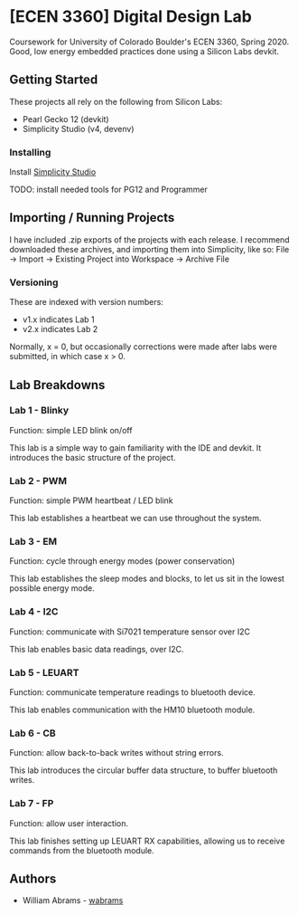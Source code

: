 # [ECEN 3360] Digital Design Lab

Coursework for University of Colorado Boulder's ECEN 3360, Spring 2020.
Good, low energy embedded practices done using a Silicon Labs devkit.

## Getting Started

These projects all rely on the following from Silicon Labs:
* Pearl Gecko 12 (devkit)
* Simplicity Studio (v4, devenv)

### Installing

Install [Simplicity Studio](https://www.silabs.com/products/development-tools/software/simplicity-studio "silabs sstudio")

TODO: install needed tools for PG12 and Programmer

## Importing / Running Projects

I have included .zip exports of the projects with each release.
I recommend downloaded these archives, and importing them into Simplicity, like so:
File -> Import -> Existing Project into Workspace -> Archive File

### Versioning

These are indexed with version numbers:
* v1.x indicates Lab 1
* v2.x indicates Lab 2

Normally, x = 0, but occasionally corrections were made after labs were submitted, in which case x > 0.

## Lab Breakdowns

### Lab 1 - Blinky

Function: simple LED blink on/off

This lab is a simple way to gain familiarity with the IDE and devkit. 
It introduces the basic structure of the project.

### Lab 2 - PWM

Function: simple PWM heartbeat / LED blink

This lab establishes a heartbeat we can use throughout the system.

### Lab 3 - EM

Function: cycle through energy modes (power conservation)

This lab establishes the sleep modes and blocks, to let us sit in the lowest possible energy mode.

### Lab 4 - I2C

Function: communicate with Si7021 temperature sensor over I2C

This lab enables basic data readings, over I2C.

### Lab 5 - LEUART

Function: communicate temperature readings to bluetooth device.

This lab enables communication with the HM10 bluetooth module.

### Lab 6 - CB

Function: allow back-to-back writes without string errors.

This lab introduces the circular buffer data structure, to buffer bluetooth writes.

### Lab 7 - FP

Function: allow user interaction.

This lab finishes setting up LEUART RX capabilities, allowing us to receive commands from the bluetooth module.

## Authors

* William Abrams - [wabrams](https://github.com/wabrams)
